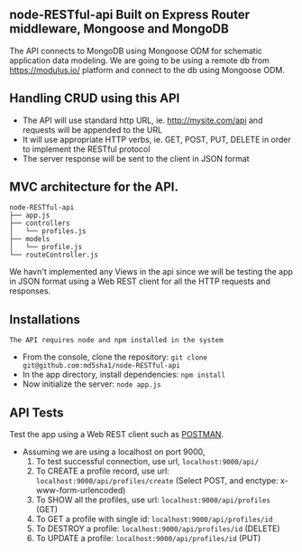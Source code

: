 ## node-RESTful-api Built on Express Router middleware, Mongoose and MongoDB
The API connects to MongoDB using Mongoose ODM for schematic application data modeling.
We are going to be using a remote db from https://modulus.io/ platform and connect to the db using Mongoose ODM.

## Handling CRUD using this API
- The API will use standard http URL, ie. http://mysite.com/api and requests will be appended to the URL
- It will use appropriate HTTP verbs, ie. GET, POST, PUT, DELETE in order to implement the RESTful protocol 
- The server response will be sent to the client in JSON format

## MVC architecture for the API. 
```
node-RESTful-api
├── app.js
├── controllers
│   └── profiles.js
├── models
│   └── profile.js
└── routeController.js
```

We havn't implemented any Views in the api since we will be testing the app in JSON format using a Web REST client for all the HTTP requests and responses.

## Installations
`The API requires node and npm installed in the system`
- From the console, clone the repository: `git clone git@github.com:md5sha1/node-RESTful-api`
- In the app directory, install dependencies: `npm install`
- Now initialize the server: `node app.js`

## API Tests 
Test the app using a Web REST client such as [POSTMAN](https://chrome.google.com/webstore/detail/postman-rest-client/fdmmgilgnpjigdojojpjoooidkmcomcm?hl=en).
- Assuming we are using a localhost on port 9000,
  1. To test successful connection, use url, `localhost:9000/api/`
  2. To CREATE a profile record, use url: `localhost:9000/api/profiles/create` (Select POST, and enctype: x-www-form-urlencoded)
  3. To SHOW all the profiles, use url: `localhost:9000/api/profiles` (GET)
  4. To GET a profile with single id: `localhost:9000/api/profiles/id`
  5. To DESTROY a profile: `localhost:9000/api/profiles/id` (DELETE)
  6. To UPDATE a profile: `localhost:9000/api/profiles/id` (PUT)
